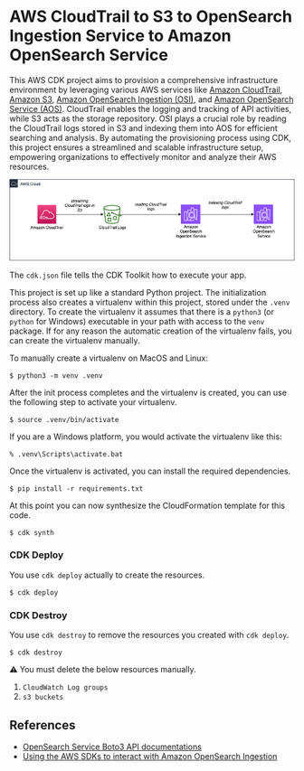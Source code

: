 
# AWS CloudTrail to S3 to OpenSearch Ingestion Service to Amazon OpenSearch Service

This AWS CDK project aims to provision a comprehensive infrastructure environment by leveraging various AWS services like [Amazon CloudTrail](https://www.amazonaws.cn/en/cloudtrail/), [Amazon S3](https://aws.amazon.com/s3/), [Amazon OpenSearch Ingestion (OSI)](https://docs.aws.amazon.com/opensearch-service/latest/developerguide/ingestion.html), and [Amazon OpenSearch Service (AOS)](https://aws.amazon.com/opensearch-service/). CloudTrail enables the logging and tracking of API activities, while S3 acts as the storage repository. OSI plays a crucial role by reading the CloudTrail logs stored in S3 and indexing them into AOS for efficient searching and analysis. By automating the provisioning process using CDK, this project ensures a streamlined and scalable infrastructure setup, empowering organizations to effectively monitor and analyze their AWS resources.

![](docs/architecture.png)

The `cdk.json` file tells the CDK Toolkit how to execute your app.

This project is set up like a standard Python project.  The initialization
process also creates a virtualenv within this project, stored under the `.venv`
directory.  To create the virtualenv it assumes that there is a `python3`
(or `python` for Windows) executable in your path with access to the `venv`
package. If for any reason the automatic creation of the virtualenv fails,
you can create the virtualenv manually.

To manually create a virtualenv on MacOS and Linux:

```
$ python3 -m venv .venv
```

After the init process completes and the virtualenv is created, you can use the following
step to activate your virtualenv.

```
$ source .venv/bin/activate
```

If you are a Windows platform, you would activate the virtualenv like this:

```
% .venv\Scripts\activate.bat
```

Once the virtualenv is activated, you can install the required dependencies.

```
$ pip install -r requirements.txt
```

At this point you can now synthesize the CloudFormation template for this code.

```
$ cdk synth
```


### CDK Deploy

You use `cdk deploy` actually to create the resources.

```
$ cdk deploy
```

### CDK Destroy

You use `cdk destroy` to remove the resources you created with `cdk deploy`.

```
$ cdk destroy
```

⚠️ You must delete the below resources manually.

1. `CloudWatch Log groups`
2. `s3 buckets`


## References

- [OpenSearch Service Boto3 API documentations](https://boto3.amazonaws.com/v1/documentation/api/latest/reference/services/opensearch.html)
- [Using the AWS SDKs to interact with Amazon OpenSearch Ingestion](https://docs.aws.amazon.com/opensearch-service/latest/developerguide/osis-sdk.html)
